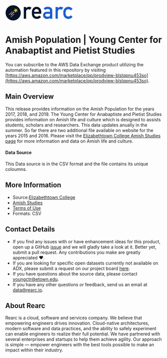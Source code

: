 <a href="https://www.rearc.io/data/">
    <img src="./rearc_logo_rgb.png" alt="Rearc Logo" title="Rearc Logo" height="52" />
</a>

# Amish Population | Young Center for Anabaptist and Pietist Studies

You can subscribe to the AWS Data Exchange product utilizing the automation featured in this repository by visiting [https://aws.amazon.com/marketplace/pp/prodview-blslqpnu453so](https://aws.amazon.com/marketplace/pp/prodview-blslqpnu453so). 

## Main Overview
This release provides information on the Amish Population for the years 2017, 2018, and 2019. The Young Center for Anabaptiste and Pietist Studies provides information on Amish life and culture which is designed to assists students, scholars and researchers. This data updates anually in the summer. So far there are two additional file available on website for the years 2015 and 2016. Please visit the [Elizabethtown College Amish Studies page](http://groups.etown.edu/amishstudies/) for more information and data on Amish life and culture.
#### Data Source
This Data source is in the CSV format and the file contains its unique coloumns. 
## More Information
- Source:[Elizabethtown College](http://groups.etown.edu/amishstudies/statistics/older-statistics/)      
- [Amish Studies](http://groups.etown.edu/amishstudies/)
- [Terms of Use](https://www.usa.gov/government-works)
- Formats: CSV

## Contact Details
- If you find any issues with or have enhancement ideas for this product, open up a GitHub [issue](https://github.com/rearc-data/young-centre-for-anabaptist-and-pietist-studies/issues) and we will gladly take a look at it. Better yet, submit a pull request. Any contributions you make are greatly appreciated :heart:.
- If you are looking for specific open datasets currently not available on ADX, please submit a request on our project board [here](https://github.com/orgs/rearc-data/projects).
- If you have questions about the source data, please contact youngctr@etown.edu.
- If you have any other questions or feedback, send us an email at data@rearc.io.

## About Rearc
Rearc is a cloud, software and services company. We believe that empowering engineers drives innovation. Cloud-native architectures, modern software and data practices, and the ability to safely experiment can enable engineers to realize their full potential. We have partnered with several enterprises and startups to help them achieve agility. Our approach is simple — empower engineers with the best tools possible to make an impact within their industry.
